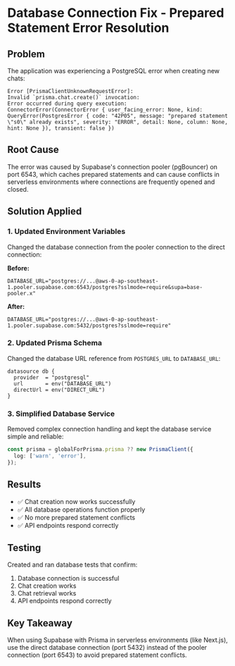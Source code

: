# Database Connection Fix - Prepared Statement Error Resolution

## Problem
The application was experiencing a PostgreSQL error when creating new chats:
```
Error [PrismaClientUnknownRequestError]: 
Invalid `prisma.chat.create()` invocation:
Error occurred during query execution:
ConnectorError(ConnectorError { user_facing_error: None, kind: QueryError(PostgresError { code: "42P05", message: "prepared statement \"s0\" already exists", severity: "ERROR", detail: None, column: None, hint: None }), transient: false })
```

## Root Cause
The error was caused by Supabase's connection pooler (pgBouncer) on port 6543, which caches prepared statements and can cause conflicts in serverless environments where connections are frequently opened and closed.

## Solution Applied
### 1. Updated Environment Variables
Changed the database connection from the pooler connection to the direct connection:

**Before:**
```env
DATABASE_URL="postgres://...@aws-0-ap-southeast-1.pooler.supabase.com:6543/postgres?sslmode=require&supa=base-pooler.x"
```

**After:**
```env
DATABASE_URL="postgres://...@aws-0-ap-southeast-1.pooler.supabase.com:5432/postgres?sslmode=require"
```

### 2. Updated Prisma Schema
Changed the database URL reference from `POSTGRES_URL` to `DATABASE_URL`:

```prisma
datasource db {
  provider  = "postgresql"
  url       = env("DATABASE_URL")
  directUrl = env("DIRECT_URL")
}
```

### 3. Simplified Database Service
Removed complex connection handling and kept the database service simple and reliable:

```typescript
const prisma = globalForPrisma.prisma ?? new PrismaClient({
  log: ['warn', 'error'],
});
```

## Results
- ✅ Chat creation now works successfully
- ✅ All database operations function properly
- ✅ No more prepared statement conflicts
- ✅ API endpoints respond correctly

## Testing
Created and ran database tests that confirm:
1. Database connection is successful
2. Chat creation works
3. Chat retrieval works
4. API endpoints respond correctly

## Key Takeaway
When using Supabase with Prisma in serverless environments (like Next.js), use the direct database connection (port 5432) instead of the pooler connection (port 6543) to avoid prepared statement conflicts.

